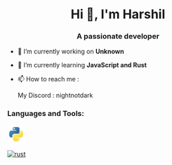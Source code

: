 <h1 align="center">Hi 👋, I'm Harshil</h1>
<h3 align="center">A passionate developer</h3>

- 🔭 I’m currently working on **Unknown**

- 🌱 I’m currently learning **JavaScript and Rust**

- 📫 How to reach me :
  
  My Discord : nightnotdark


<p align="left">
</p>

<h3 align="left">Languages and Tools:</h3>
<p align="left"> <a href="https://www.python.org" target="_blank" rel="noreferrer"> <img src="https://raw.githubusercontent.com/devicons/devicon/master/icons/python/python-original.svg" alt="python" width="40" height="40"/> </a> </p>
<p align="left"> <a href="https://www.rust-lang.org/" target="_blank" rel="noreferrer"> <img src="[htps:t//raw.githubusercontent.com/devicons/devicon/master/icons/python/python-original.svg](https://www.rust-lang.org/static/images/rust-logo-blk.svg)" alt="rust" width="40" height="40"/> </a> </p>
